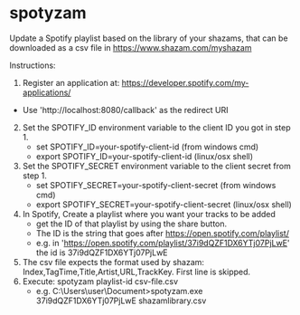 # spotyzam
Update a Spotify playlist based on the library of your shazams, that can be downloaded as a csv file in https://www.shazam.com/myshazam

 Instructions:
  1. Register an application at: https://developer.spotify.com/my-applications/
   - Use 'http://localhost:8080/callback' as the redirect URI
  2. Set the SPOTIFY_ID environment variable to the client ID you got in step 1.
     - set SPOTIFY_ID=your-spotify-client-id  (from windows cmd)
     - export SPOTIFY_ID=your-spotify-client-id (linux/osx shell)
  3. Set the SPOTIFY_SECRET environment variable to the client secret from step 1.
     - set SPOTIFY_SECRET=your-spotify-client-secret  (from windows cmd)
     - export SPOTIFY_SECRET=your-spotify-client-secret (linux/osx shell)
  4. In Spotify, Create a playlist where you want your tracks to be added 
      - get the ID of that playlist by using the share button. 
      - The ID is the string that goes after https://open.spotify.com/playlist/ 
      - e.g.  in 'https://open.spotify.com/playlist/37i9dQZF1DX6YTj07PjLwE' the id is 37i9dQZF1DX6YTj07PjLwE  
  5. The csv file expects the format used by shazam: Index,TagTime,Title,Artist,URL,TrackKey. First line is skipped.
  6. Execute: spotyzam playlist-id csv-file.csv
      - e.g. C:\Users\user\Document>spotyzam.exe 37i9dQZF1DX6YTj07PjLwE shazamlibrary.csv

